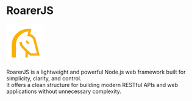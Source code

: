 # RoarerJS

<img src="./src/assets/Logo.png">

RoarerJS is a lightweight and powerful Node.js web framework built for simplicity, clarity, and control.  
It offers a clean structure for building modern RESTful APIs and web applications without unnecessary complexity.


